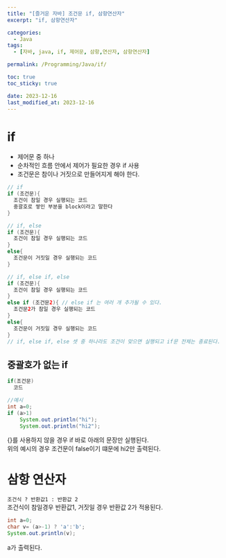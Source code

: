 ```yaml
---
title: "[즐거운 자바] 조건문 if, 삼항연산자"
excerpt: "if, 삼항연산자"

categories:
  - Java
tags:
  - [자바, java, if, 제어문, 삼항,연산자, 삼항연산자]

permalink: /Programming/Java/if/

toc: true
toc_sticky: true

date: 2023-12-16
last_modified_at: 2023-12-16
---
```

# if
- 제어문 중 하나
- 순차적인 흐름 안에서 제어가 필요한 경우 if 사용
- 조건문은 참이나 거짓으로 만들어지게 해야 한다.
```java
// if
if (조건문){
  조건이 참일 경우 실행되는 코드
  중괄호로 쌓인 부분을 block이라고 말한다
}
```

```java
// if, else
if (조건문){
  조건이 참일 경우 실행되는 코드
}
else{
  조건문이 거짓일 경우 실행되는 코드
}
```

```java
// if, else if, else
if (조건문){
  조건이 참일 경우 실행되는 코드
}
else if (조건문2){ // else if 는 여러 개 추가될 수 있다.
  조건문2가 참일 경우 실행되는 코드
}
else{
  조건문이 거짓일 경우 실행되는 코드
}
// if, else if, else 셋 중 하나라도 조건이 맞으면 실행되고 if문 전체는 종료된다.
```

## 중괄호가 없는 if
```java
if(조건문)
  코드

//예시
int a=0;
if (a>1)
    System.out.println("hi");
    System.out.println("hi2");
```

{}를 사용하지 않을 경우 if 바로 아래의 문장만 실행된다.  
위의 예시의 경우 조건문이 false이기 떄문에 hi2만 출력된다.  

# 삼항 연산자
`조건식 ? 반환값1 : 반환값 2`  
조건식이 참일경우 반환값1, 거짓일 경우 반환값 2가 적용된다.  

```java
int a=0;
char v= (a>-1) ? 'a':'b';
System.out.println(v);
```
a가 출력된다.